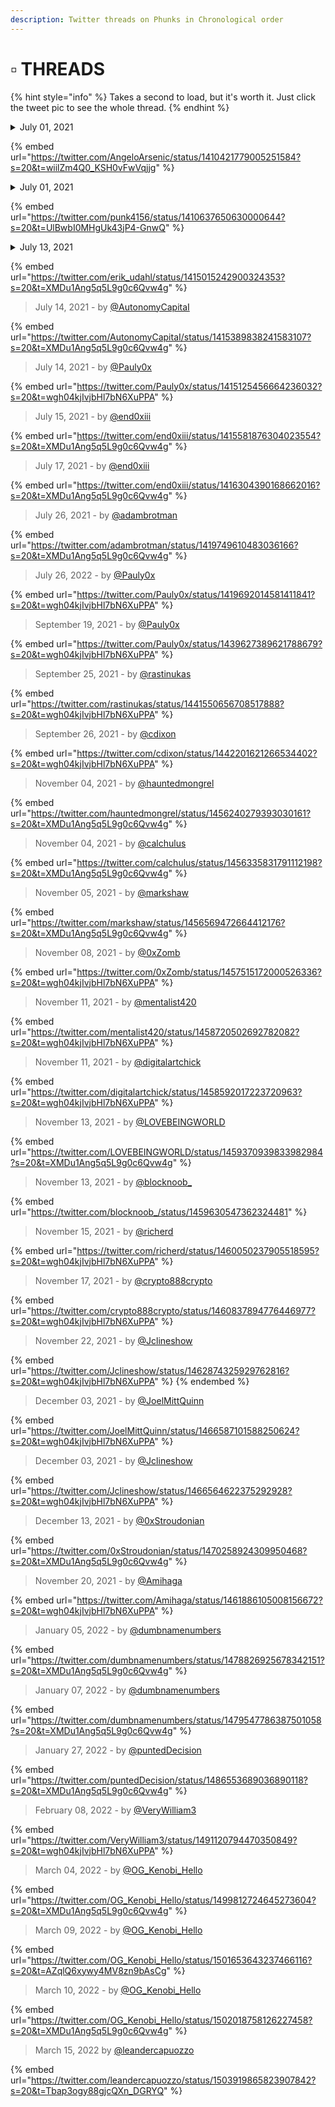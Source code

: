 ```yaml
---
description: Twitter threads on Phunks in Chronological order
---
```


# ▫ THREADS

{% hint style="info" %}
Takes a second to load, but it's worth it. Just click the tweet pic to see the whole thread.
{% endhint %}

<details>

<summary>July 01, 2021</summary>

by [@AngeloArsenic](https://twitter.com/AngeloArsenic)

</details>

{% embed url="https://twitter.com/AngeloArsenic/status/1410421779005251584?s=20&t=wiilZm4Q0_KSH0vFwVqjjg" %}

<details>

<summary>July 01, 2021</summary>

by [@punk4156](https://twitter.com/punk4156)

</details>

{% embed url="https://twitter.com/punk4156/status/1410637650630000644?s=20&t=UlBwbI0MHgUk43jP4-GnwQ" %}

<details>

<summary>July 13, 2021</summary>

by [@erik\_udahl](https://twitter.com/erik\_udahl)

</details>

{% embed url="https://twitter.com/erik_udahl/status/1415015242900324353?s=20&t=XMDu1Ang5q5L9g0c6Qvw4g" %}

> July 14, 2021 - by [@AutonomyCapitaI](https://twitter.com/AutonomyCapitaI)

{% embed url="https://twitter.com/AutonomyCapitaI/status/1415389838241583107?s=20&t=XMDu1Ang5q5L9g0c6Qvw4g" %}

> July 14, 2021 - by [@Pauly0x](https://twitter.com/Pauly0x)

{% embed url="https://twitter.com/Pauly0x/status/1415125456664236032?s=20&t=wgh04kjIvjbHl7bN6XuPPA" %}

> July 15, 2021 - by [@end0xiii](https://twitter.com/end0xiii)

{% embed url="https://twitter.com/end0xiii/status/1415581876304023554?s=20&t=XMDu1Ang5q5L9g0c6Qvw4g" %}

> July 17, 2021 - by [@end0xiii](https://twitter.com/end0xiii)

{% embed url="https://twitter.com/end0xiii/status/1416304390168662016?s=20&t=XMDu1Ang5q5L9g0c6Qvw4g" %}

> July 26, 2021 - by [@adambrotman](https://twitter.com/adambrotman)

{% embed url="https://twitter.com/adambrotman/status/1419749610483036166?s=20&t=XMDu1Ang5q5L9g0c6Qvw4g" %}

> July 26, 2022 - by [@Pauly0x](https://twitter.com/Pauly0x)

{% embed url="https://twitter.com/Pauly0x/status/1419692014581411841?s=20&t=wgh04kjIvjbHl7bN6XuPPA" %}

> September 19, 2021 - by [@Pauly0x](https://twitter.com/Pauly0x)

{% embed url="https://twitter.com/Pauly0x/status/1439627389621788679?s=20&t=wgh04kjIvjbHl7bN6XuPPA" %}

> September 25, 2021 - by [@rastinukas](https://twitter.com/rastinukas)

{% embed url="https://twitter.com/rastinukas/status/1441550656708517888?s=20&t=wgh04kjIvjbHl7bN6XuPPA" %}

> September 26, 2021 - by [@cdixon](https://twitter.com/cdixon)

{% embed url="https://twitter.com/cdixon/status/1442201621266534402?s=20&t=wgh04kjIvjbHl7bN6XuPPA" %}

> November 04, 2021 - by [@hauntedmongrel](https://twitter.com/hauntedmongrel)

{% embed url="https://twitter.com/hauntedmongrel/status/1456240279393030161?s=20&t=XMDu1Ang5q5L9g0c6Qvw4g" %}

> November 04, 2021 - by [@calchulus](https://twitter.com/calchulus)

{% embed url="https://twitter.com/calchulus/status/1456335831791112198?s=20&t=XMDu1Ang5q5L9g0c6Qvw4g" %}

> November 05, 2021 - by [@markshaw](https://twitter.com/markshaw)

{% embed url="https://twitter.com/markshaw/status/1456569472664412176?s=20&t=XMDu1Ang5q5L9g0c6Qvw4g" %}

> November 08, 2021 - by [@0xZomb](https://twitter.com/0xZomb)

{% embed url="https://twitter.com/0xZomb/status/1457515172000526336?s=20&t=wgh04kjIvjbHl7bN6XuPPA" %}

> November 11, 2021 - by [@mentalist420](https://twitter.com/mentalist420)

{% embed url="https://twitter.com/mentalist420/status/1458720502692782082?s=20&t=wgh04kjIvjbHl7bN6XuPPA" %}

> November 11, 2021 - by [@digitalartchick](https://twitter.com/digitalartchick)

{% embed url="https://twitter.com/digitalartchick/status/1458592017223720963?s=20&t=wgh04kjIvjbHl7bN6XuPPA" %}

> November 13, 2021 - by [@LOVEBEINGWORLD](https://twitter.com/LOVEBEINGWORLD)

{% embed url="https://twitter.com/LOVEBEINGWORLD/status/1459370939833982984?s=20&t=XMDu1Ang5q5L9g0c6Qvw4g" %}

> November 13, 2021 - by [@blocknoob\_](https://twitter.com/blocknoob\_)

{% embed url="https://twitter.com/blocknoob_/status/1459630547362324481" %}

> November 15, 2021 - by [@richerd](https://twitter.com/richerd)

{% embed url="https://twitter.com/richerd/status/1460050237905518595?s=20&t=wgh04kjIvjbHl7bN6XuPPA" %}

> November 17, 2021 - by [@crypto888crypto](https://twitter.com/crypto888crypto)

{% embed url="https://twitter.com/crypto888crypto/status/1460837894776446977?s=20&t=wgh04kjIvjbHl7bN6XuPPA" %}

> November 22, 2021 - by [@Jclineshow](https://twitter.com/Jclineshow)

{% embed url="https://twitter.com/Jclineshow/status/1462874325929762816?s=20&t=wgh04kjIvjbHl7bN6XuPPA" %}
&#x20;
{% endembed %}

> December 03, 2021 - by [@JoelMittQuinn](https://twitter.com/JoelMittQuinn)

{% embed url="https://twitter.com/JoelMittQuinn/status/1466587101588250624?s=20&t=wgh04kjIvjbHl7bN6XuPPA" %}

> December 03, 2021 - by [@Jclineshow](https://twitter.com/Jclineshow)

{% embed url="https://twitter.com/Jclineshow/status/1466564622375292928?s=20&t=wgh04kjIvjbHl7bN6XuPPA" %}

> December 13, 2021 - by [@0xStroudonian](https://twitter.com/0xStroudonian)

{% embed url="https://twitter.com/0xStroudonian/status/1470258924309950468?s=20&t=XMDu1Ang5q5L9g0c6Qvw4g" %}

> November 20, 2021 - by [@Amihaga](https://twitter.com/Amihaga)

{% embed url="https://twitter.com/Amihaga/status/1461886105008156672?s=20&t=wgh04kjIvjbHl7bN6XuPPA" %}

> January 05, 2022 - by [@dumbnamenumbers](https://twitter.com/dumbnamenumbers)

{% embed url="https://twitter.com/dumbnamenumbers/status/1478826925678342151?s=20&t=XMDu1Ang5q5L9g0c6Qvw4g" %}

> January 07, 2022 - by [@dumbnamenumbers](https://twitter.com/dumbnamenumbers)

{% embed url="https://twitter.com/dumbnamenumbers/status/1479547786387501058?s=20&t=XMDu1Ang5q5L9g0c6Qvw4g" %}

> January 27, 2022 - by [@puntedDecision](https://twitter.com/puntedDecision)

{% embed url="https://twitter.com/puntedDecision/status/1486553689036890118?s=20&t=XMDu1Ang5q5L9g0c6Qvw4g" %}

> February 08, 2022 - by [@VeryWilliam3](https://twitter.com/VeryWilliam3)

{% embed url="https://twitter.com/VeryWilliam3/status/1491120794470350849?s=20&t=wgh04kjIvjbHl7bN6XuPPA" %}

> March 04, 2022 - by [@OG\_Kenobi\_Hello](https://twitter.com/OG\_Kenobi\_Hello)

{% embed url="https://twitter.com/OG_Kenobi_Hello/status/1499812724645273604?s=20&t=XMDu1Ang5q5L9g0c6Qvw4g" %}

> March 09, 2022 - by [@OG\_Kenobi\_Hello](https://twitter.com/OG\_Kenobi\_Hello)

{% embed url="https://twitter.com/OG_Kenobi_Hello/status/1501653643237466116?s=20&t=AZqlQ6xywy4MV8zn9bAsCg" %}

> March 10, 2022 - by [@OG\_Kenobi\_Hello](https://twitter.com/OG\_Kenobi\_Hello)

{% embed url="https://twitter.com/OG_Kenobi_Hello/status/1502018758126227458?s=20&t=XMDu1Ang5q5L9g0c6Qvw4g" %}

> March 15, 2022 by [@leandercapuozzo](https://twitter.com/leandercapuozzo)

{% embed url="https://twitter.com/leandercapuozzo/status/1503919865823907842?s=20&t=Tbap3ogy88gjcQXn_DGRYQ" %}
